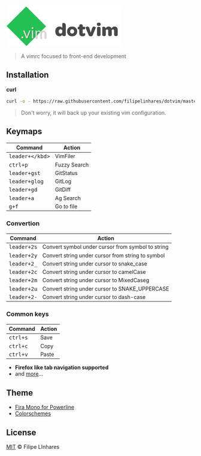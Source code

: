 ![dotvim](images/logo.png)
> A vimrc focused to front-end development

## Installation
**curl**
```bash
curl -o - https://raw.githubusercontent.com/filipelinhares/dotvim/master/install.sh | sh
```
> Don't worry, it will back up your existing vim configuration.

## Keymaps
| Command | Action |
|--------|--------|
|<kbd>leader+\</kbd>|VimFiler|
|<kbd>ctrl+p</kbd>|Fuzzy Search|
|<kbd>leader+gst</kbd>|GitStatus|
|<kbd>leader+glog</kbd>|GitLog|
|<kbd>leader+gd</kbd>|GitDiff|
|<kbd>leader+a</kbd>|Ag Search|
|<kbd>g+f</kbd>|Go to file|

### Convertion
| Command | Action |
|--------|--------|
|<kbd>leader+2s</kbd>|Convert symbol under cursor from symbol to string|
|<kbd>leader+2y</kbd>|Convert string under cursor from string to symbol|
|<kbd>leader+2_</kbd>|Convert string under cursor to snake_case|
|<kbd>leader+2c</kbd>|Convert string under cursor to camelCase|
|<kbd>leader+2m</kbd>|Convert string under cursor to MixedCaseg|
|<kbd>leader+2u</kbd>|Convert string under cursor to SNAKE_UPPERCASE|
|<kbd>leader+2-</kbd>|Convert string under cursor to dash-case|

### Common keys
| Command | Action |
|--------|--------|
| <kbd>ctrl+s</kbd> | Save |
| <kbd>ctrl+c</kbd> | Copy |
| <kbd>ctrl+v</kbd> | Paste |

- **Firefox like tab navigation supported**
- and [more](./.vimrc)...

## Theme
- [Fira Mono for Powerline](https://github.com/powerline/fonts/tree/master/FiraMono)
- [Colorschemes](https://github.com/flazz/vim-colorschemes/tree/master/colors)

## License
[MIT](LICENSE.md) © Filipe LInhares
